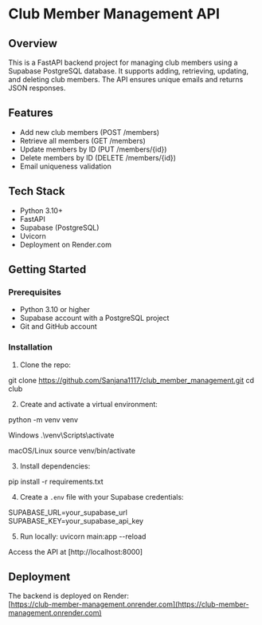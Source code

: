 # Club Member Management API

## Overview

This is a FastAPI backend project for managing club members using a Supabase PostgreSQL database. It supports adding, retrieving, updating, and deleting club members. The API ensures unique emails and returns JSON responses.

## Features

- Add new club members (POST /members)
- Retrieve all members (GET /members)
- Update members by ID (PUT /members/{id})
- Delete members by ID (DELETE /members/{id})
- Email uniqueness validation

## Tech Stack

- Python 3.10+
- FastAPI
- Supabase (PostgreSQL)
- Uvicorn
- Deployment on Render.com

## Getting Started

### Prerequisites

- Python 3.10 or higher
- Supabase account with a PostgreSQL project
- Git and GitHub account

### Installation

1. Clone the repo:

git clone https://github.com/Sanjana1117/club_member_management.git
cd club


2. Create and activate a virtual environment:

python -m venv venv

Windows
.\venv\Scripts\activate

macOS/Linux
source venv/bin/activate


3. Install dependencies:

pip install -r requirements.txt


4. Create a `.env` file with your Supabase credentials:

SUPABASE_URL=your_supabase_url
SUPABASE_KEY=your_supabase_api_key

5. Run locally:
uvicorn main:app --reload

Access the API at [http://localhost:8000]

## Deployment

The backend is deployed on Render:  
[https://club-member-management.onrender.com](https://club-member-management.onrender.com)


